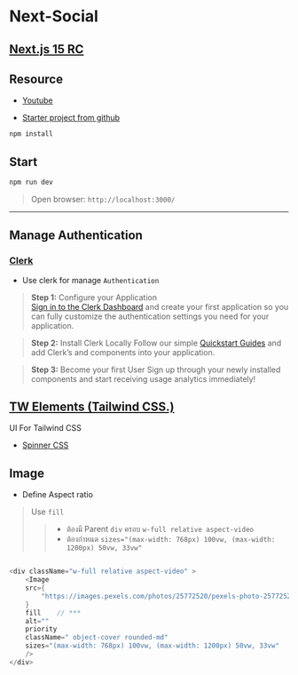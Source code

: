 # Next-Social

## [Next.js 15 RC](https://nextjs.org/blog/next-15-rc)

## Resource

- [Youtube](https://www.youtube.com/watch?v=o080tU3sd0k&t=104s)

- [Starter project from github](https://github.com/safak/next-social/tree/starter)

```bash
npm install
```

## Start

```bash
npm run dev
```

> Open browser: `http://localhost:3000/`

---

## Manage Authentication

### [Clerk](https://clerk.com/)

- Use clerk for manage `Authentication`

> **Step 1:** Configure your Application  
> [Sign in to the Clerk Dashboard](https://c.vialoops.com/CL0/https:%2F%2Fdashboard.clerk.dev%2F/1/01000190b6d60561-de896ff9-c5a6-40ab-8b24-c3272ec8fa80-000000/HOwfEnZjXIwTIPamm3X-A2LkAHf6IFtedOHQ-IP1Dck=361) and create your first application so you can fully customize the authentication settings you need for your application.

> **Step 2:** Install Clerk Locally
> Follow our simple [Quickstart Guides](https://c.vialoops.com/CL0/https:%2F%2Fclerk.com%2Fdocs%2Fquickstarts%2Foverview/1/01000190b6d60561-de896ff9-c5a6-40ab-8b24-c3272ec8fa80-000000/JEjA84zYmiZymgqHf-PYW-sLVm2Wk34i5coNYa3AH4k=361) and add Clerk’s
> and components into your application.

> **Step 3:** Become your first User
> Sign up through your newly installed components and start receiving usage analytics immediately!

## [TW Elements (Tailwind CSS.)](https://tw-elements.com/)

UI For Tailwind CSS

- [Spinner CSS](https://tw-elements.com/docs/standard/components/spinners/)

## Image  
- Define Aspect ratio  
> Use `fill`  
>> - ต้องมี Parent `div` ครอบ `w-full relative aspect-video`  
>> - ต้องกำหนด `sizes="(max-width: 768px) 100vw, (max-width: 1200px) 50vw, 33vw"`

```dart

<div className="w-full relative aspect-video" >
    <Image
    src={
        "https://images.pexels.com/photos/25772520/pexels-photo-25772520.jpeg?auto=compress&cs=tinysrgb&w=1200&lazy=load"
    }
    fill    // ***
    alt=""
    priority
    className=" object-cover rounded-md"
    sizes="(max-width: 768px) 100vw, (max-width: 1200px) 50vw, 33vw"    // ***
    />
</div>

```  


